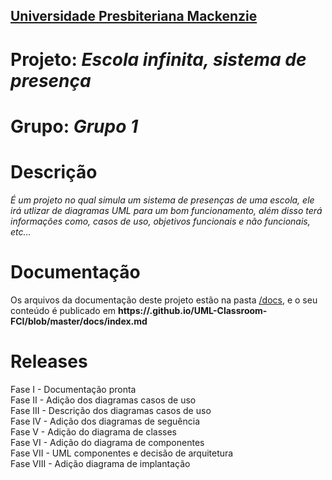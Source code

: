 <h2><a href= "https://www.mackenzie.br">Universidade Presbiteriana Mackenzie</a></h2>

# Projeto: *Escola infinita, sistema de presença*

# Grupo: *Grupo 1*

# Descrição

*É um projeto no qual simula um sistema de presenças de uma escola, ele irá utlizar de diagramas UML para um bom funcionamento, além disso terá informações como, casos de uso, objetivos funcionais e não funcionais, etc...*

# Documentação

Os arquivos da documentação deste projeto estão na pasta [/docs](/docs), e o seu conteúdo é publicado em **https://<usuario>.github.io/UML-Classroom-FCI/blob/master/docs/index.md**

# Releases

Fase I - Documentação pronta<br>
Fase II - Adição dos diagramas casos de uso<br>
Fase III - Descrição dos diagramas casos de uso<br>
Fase IV - Adição dos diagramas de seguência<br>
Fase V - Adição do diagrama de classes<br>
Fase VI - Adição do diagrama de componentes<br>
Fase VII - UML componentes e decisão de arquitetura<br>
Fase VIII - Adição diagrama de implantação<br>
